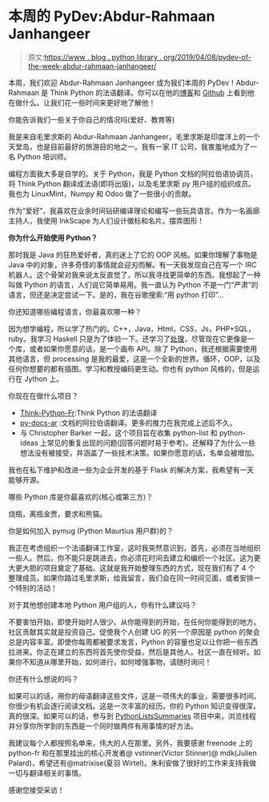 # 本周的 PyDev:Abdur-Rahmaan Janhangeer

> 原文:[https://www . blog . python library . org/2019/04/08/pydev-of-the-week-abdur-rahmaan-janhangeer/](https://www.blog.pythonlibrary.org/2019/04/08/pydev-of-the-week-abdur-rahmaan-janhangeer/)

本周，我们欢迎 Abdur-Rahmaan Janhangeer 成为我们本周的 PyDev！Abdur-Rahmaan 是 Think Python 的法语翻译。你可以在他的[博客](https://abdurrahmaanjanhangeer.wordpress.com/)和 [Github](https://github.com/Abdur-rahmaanJ) 上看到他在做什么。让我们花一些时间来更好地了解他！

你能告诉我们一些关于你自己的情况吗(爱好、教育等)

我是来自毛里求斯的 Abdur-Rahmaan Janhangeer，毛里求斯是印度洋上的一个天堂岛，也是目前最好的旅游目的地之一。我有一家 IT 公司，我害羞地成为了一名 Python 培训师。

编程方面我大多是自学的。关于 Python，我是 Python 文档的阿拉伯语协调员，将 Think Python 翻译成法语(即将出版)，以及毛里求斯 py 用户组的组织成员。我也为 LinuxMint，Numpy 和 Odoo 做了一些很小的贡献。

作为“爱好”，我喜欢在业余时间钻研编译理论和编写一些玩具语言。作为一名画廊主持人，我使用 InkScape 为人们设计徽标和名片。摆弄图形！

**你为什么开始使用 Python？**

那时我是 Java 的狂热爱好者，真的迷上了它的 OOP 风格。如果你理解了事物是 Java 中的对象，许多奇怪的事情就会迎刃而解。有一天我发现自己在写一个 IRC 机器人。这个骨架对我来说太反直觉了，所以我寻找更简单的东西。我想起了一种叫做 Python 的语言，人们说它简单易用。我一直认为 Python 不是一门“严肃”的语言，但还是决定尝试一下。是的，我在谷歌搜索:“用 python 打印”...

你还知道哪些编程语言，你最喜欢哪一种？

因为想学编程，所以学了热门的。C++，Java，Html，CSS，Js，PHP+SQL，ruby。我学习 Haskell 只是为了体验一下。还学习了[处理](http://www.processing.org/)，尽管现在它更像是一个库，或者如果你愿意的话，是一个画布 API。除了 Python，我还根据需要使用其他语言，但 processing 是我的最爱，这是一个全新的世界。循环，OOP，以及任何你想要的都有插图。学习和教授编码更生动。你也有 python 风格的，但是运行在 Jython 上。

你现在在做什么项目？

*   [Think-Python-Fr](https://github.com/Abdur-rahmaanJ/Think-Python-Fr):Think Python 的法语翻译
*   [py-docs-ar](https://github.com/Abdur-rahmaanJ/py-docs-ar) :文档的阿拉伯语翻译。更多的推力在我完成上述后不久。
*   与 Christopher Barker 一起，这个项目旨在收集 python-list 和 python-ideas 上常见的重复出现的问题(回答问题时易于参考)。还解释了为什么一些想法没有被接受，并涵盖了一些技术决策。如果你愿意的话，名单会被增加。

我也在私下维护和改进一些为企业开发的基于 Flask 的解决方案，我希望有一天能够开源。

哪些 Python 库是你最喜欢的(核心或第三方)？

烧瓶，离瓶金贾，要求和熊猫。

你是如何加入 pymug (Python Maurtius 用户群)的？

我正在考虑组织一个法语翻译工作室，这时我突然意识到，首先，必须在当地组织一些人。然后，你不能只是跳进去，你必须花时间去建立和编织一个社区。这为更大更大胆的项目奠定了基础。这就是我开始整理东西的方式，现在我们有了 4 个整理成员。如果你路过毛里求斯，给我留言，我们会在同一时间见面，或者安排一个特别的活动！

对于其他想创建本地 Python 用户组的人，你有什么建议吗？

不要害怕开始，即使开始时人很少。从你能得到的开始，在任何你能得到的地方。社区贡献其实就是投资自己。促使我个人创建 UG 的另一个原因是 python 的聚会总是内容丰富。即使你每周都被要求发言，Python 的容量也足以让你把一些东西拉进来。你正在建立的东西将首先使你受益，然后是其他人。社区一直在倾听。如果你不知道从哪里开始，如何进行，如何增强事物，请随时询问！

你还有什么想说的吗？

如果可以的话，用你的母语翻译这些文件，这是一项伟大的事业，需要很多时间。你很少有机会逐行阅读文档。这是一次丰富的经历。你的 Python 知识变得很深，真的很深。如果可以的话，参与到 [PythonListsSummaries](https://github.com/PythonCHB/PythonListsSummaries) 项目中来，浏览线程并分享你所学到的东西是一个同时做两件有用事情的好方法。

我建议每个人都按照名单来，伟大的人在那里。另外，我要感谢 freenode 上的 python-fr 和在那里挂出的核心开发者@ vstinner(Victor Stinner)@ mdk(Julien Palard)，希望还有@matrixise(夏羽 Wirtel)。朱利安做了很好的工作来支持我做一切与翻译相关的事情。

感谢您接受采访！